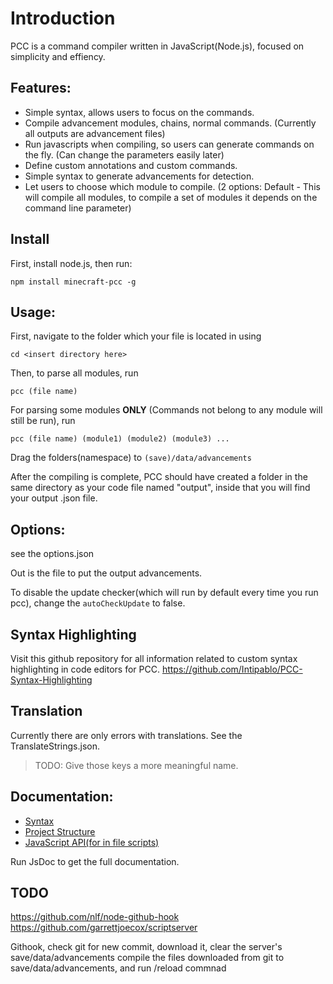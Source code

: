 # Introduction
PCC is a command compiler written in JavaScript(Node.js), focused on simplicity and effiency.

## Features:
+ Simple syntax, allows users to focus on the commands.
+ Compile advancement modules, chains, normal commands. (Currently all outputs are advancement files)
+ Run javascripts when compiling, so users can generate commands on the fly. (Can change the parameters easily later)
+ Define custom annotations and custom commands.
+ Simple syntax to generate advancements for detection.
+ Let users to choose which module to compile. (2 options: Default - This will compile all modules, to compile a set of modules it depends on the command line parameter)

## Install
First, install node.js, then run:

```
npm install minecraft-pcc -g
```

## Usage:
First, navigate to the folder which your file is located in using
```
cd <insert directory here>
```
Then, to parse all modules, run
```
pcc (file name)
```

For parsing some modules **ONLY** (Commands not belong to any module will still be run), run
```
pcc (file name) (module1) (module2) (module3) ...
```

Drag the folders(namespace) to `(save)/data/advancements`

After the compiling is complete, PCC should have created a folder in the same directory as your code file named "output", inside that you will find your output .json file.
## Options:
see the options.json

Out is the file to put the output advancements.

To disable the update checker(which will run by default every time you run pcc), change the `autoCheckUpdate` to false.

## Syntax Highlighting
Visit this github repository for all information related to custom syntax highlighting in code editors for PCC.
https://github.com/Intipablo/PCC-Syntax-Highlighting

## Translation
Currently there are only errors with translations. See the TranslateStrings.json.

> TODO: Give those keys a more meaningful name.

## Documentation:
+ [Syntax](syntax.md)
+ [Project Structure](structure.md)
+ [JavaScript API(for in file scripts)](JsAPI.md)

Run JsDoc to get the full documentation.

## TODO
https://github.com/nlf/node-github-hook
https://github.com/garrettjoecox/scriptserver

Githook, check git for new commit, download it, clear the server's save/data/advancements
compile the files downloaded from git to save/data/advancements, and run /reload commnad
